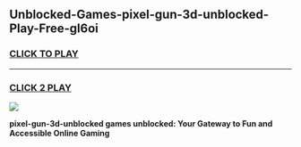 
## Unblocked-Games-pixel-gun-3d-unblocked-Play-Free-gl6oi
<h3>
<a href="https://premium76.site?title=pixel-gun-3d-unblocked&ref=23A">CLICK TO PLAY</a></h3>
<hr>

<h3>
<a href="https://premium76.site?title=pixel-gun-3d-unblocked&ref=23A">CLICK 2 PLAY</a>
  
</h3>

<a href="https://premium76.site?title=pixel-gun-3d-unblocked&ref=23A"><img src="https://clearcache.store/games.png"></a>


**pixel-gun-3d-unblocked games unblocked: Your Gateway to Fun and Accessible Online Gaming**
